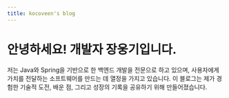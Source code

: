 ```yaml
---
title: kocoveen's blog
---
```


# 안녕하세요! 개발자 **장웅기**입니다.

저는 Java와 Spring을 기반으로 한 백엔드 개발을 전문으로 하고 있으며, 사용자에게 가치를 전달하는 소프트웨어를 만드는 데 열정을 가지고 있습니다. 이 블로그는 제가 경험한 기술적 도전, 배운 점, 그리고 성장의 기록을 공유하기 위해 만들어졌습니다.
